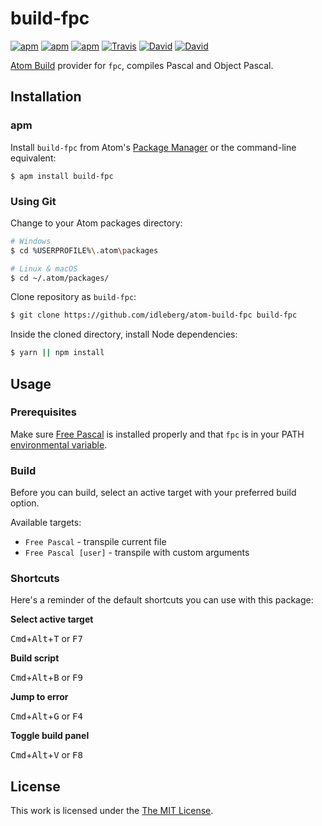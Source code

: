 # build-fpc

[![apm](https://img.shields.io/apm/l/build-fpc.svg?style=flat-square)](https://atom.io/packages/build-fpc)
[![apm](https://img.shields.io/apm/v/build-fpc.svg?style=flat-square)](https://atom.io/packages/build-fpc)
[![apm](https://img.shields.io/apm/dm/build-fpc.svg?style=flat-square)](https://atom.io/packages/build-fpc)
[![Travis](https://img.shields.io/travis/idleberg/atom-build-fpc.svg?style=flat-square)](https://travis-ci.org/idleberg/atom-build-fpc)
[![David](https://img.shields.io/david/idleberg/atom-build-fpc.svg?style=flat-square)](https://david-dm.org/idleberg/atom-build-fpc)
[![David](https://img.shields.io/david/dev/idleberg/atom-build-fpc.svg?style=flat-square)](https://david-dm.org/idleberg/atom-build-fpc?type=dev)

[Atom Build](https://atombuild.github.io/) provider for `fpc`, compiles Pascal and Object Pascal.

## Installation

### apm

Install `build-fpc` from Atom's [Package Manager](http://flight-manual.atom.io/using-atom/sections/atom-packages/) or the command-line equivalent:

`$ apm install build-fpc`

### Using Git

Change to your Atom packages directory:

```bash
# Windows
$ cd %USERPROFILE%\.atom\packages

# Linux & macOS
$ cd ~/.atom/packages/
```

Clone repository as `build-fpc`:

```bash
$ git clone https://github.com/idleberg/atom-build-fpc build-fpc
```

Inside the cloned directory, install Node dependencies:

```bash
$ yarn || npm install
```

## Usage

### Prerequisites

Make sure [Free Pascal](https://www.freepascal.org/) is installed properly and that `fpc` is in your PATH [environmental variable](http://superuser.com/a/284351/195953).

### Build

Before you can build, select an active target with your preferred build option.

Available targets:

* `Free Pascal` - transpile current file
* `Free Pascal [user]` - transpile with custom arguments

### Shortcuts

Here's a reminder of the default shortcuts you can use with this package:

**Select active target**

<kbd>Cmd</kbd>+<kbd>Alt</kbd>+<kbd>T</kbd> or <kbd>F7</kbd>

**Build script**

<kbd>Cmd</kbd>+<kbd>Alt</kbd>+<kbd>B</kbd> or <kbd>F9</kbd>

**Jump to error**

<kbd>Cmd</kbd>+<kbd>Alt</kbd>+<kbd>G</kbd> or <kbd>F4</kbd>

**Toggle build panel**

<kbd>Cmd</kbd>+<kbd>Alt</kbd>+<kbd>V</kbd> or <kbd>F8</kbd>

## License

This work is licensed under the [The MIT License](LICENSE.md).
